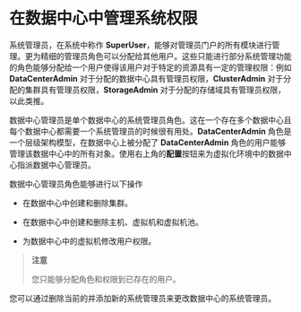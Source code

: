 # 在数据中心中管理系统权限

系统管理员，在系统中称作
**SuperUser**，能够对管理员门户的所有模块进行管理。更为精细的管理员角色可以分配给其他用户。这些只能进行部分系统管理功能的角色能够分配给一个用户使得该用户对于特定的资源具有一定的管理权限：例如
**DataCenterAdmin**  对于分配的数据中心具有管理员权限，**ClusterAdmin**
对于分配的集群具有管理员权限，**StorageAdmin**
对于分配的存储域具有管理员权限，以此类推。

数据中心管理员是单个数据中心的系统管理员角色。这在一个存在多个数据中心且每个数据中心都需要一个系统管理员的时候很有用处。**DataCenterAdmin**
角色是一个层级架构模型，在数据中心上被分配了 **DataCenterAdmin**
角色的用户能够管理该数据中心中的所有对象。使用右上角的**配置**按钮来为虚拟化环境中的数据中心指派数据中心管理员。

数据中心管理员角色能够进行以下操作

-   在数据中心中创建和删除集群。

-   在数据中心中创建和删除主机、虚拟机和虚拟机池。

-   为数据中心中的虚拟机修改用户权限。

> **注意**
>
> 您只能够分配角色和权限到已存在的用户。

您可以通过删除当前的并添加新的系统管理员来更改数据中心的系统管理员。
